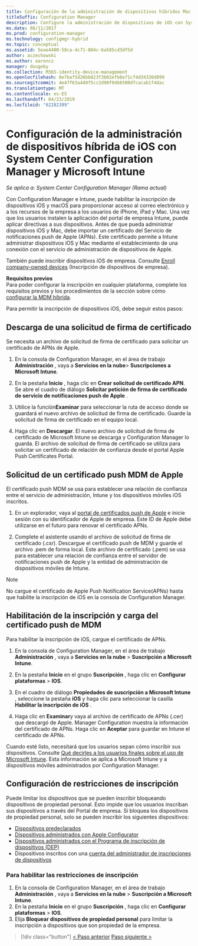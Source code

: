 ```yaml
---
title: Configuración de la administración de dispositivos híbridos Mac e iOS con Microsoft Intune
titleSuffix: Configuration Manager
description: Configure la administración de dispositivos de iOS con System Center Configuration Manager y Microsoft Intune.
ms.date: 08/11/2017
ms.prod: configuration-manager
ms.technology: configmgr-hybrid
ms.topic: conceptual
ms.assetid: 5eae4400-58ca-4c71-804c-6a585cd3df5d
author: aczechowski
ms.author: aaroncz
manager: dougeby
ms.collection: M365-identity-device-management
ms.openlocfilehash: 8e7baf5d26bb823f3b02efb8e71cf4d34330d899
ms.sourcegitcommit: 4e47f63a449f5cc2d90f9d68500dfcacab1f4dac
ms.translationtype: MT
ms.contentlocale: es-ES
ms.lasthandoff: 04/23/2019
ms.locfileid: "62282399"
---
```

# <a name="set-up-ios-hybrid-device-management-with-system-center-configuration-manager-and-microsoft-intune"></a>Configuración de la administración de dispositivos híbrida de iOS con System Center Configuration Manager y Microsoft Intune

*Se aplica a: System Center Configuration Manager (Rama actual)*

Con Configuration Manager e Intune, puede habilitar la inscripción de dispositivos iOS y macOS para proporcionar acceso al correo electrónico y a los recursos de la empresa a los usuarios de iPhone, iPad y Mac. Una vez que los usuarios instalen la aplicación del portal de empresa Intune, puede aplicar directivas a sus dispositivos. Antes de que pueda administrar dispositivos iOS y Mac, debe importar un certificado del Servicio de notificaciones push de Apple (APNs). Este certificado permite a Intune administrar dispositivos iOS y Mac mediante el establecimiento de una conexión con el servicio de administración de dispositivos de Apple.  

 También puede inscribir dispositivos iOS de empresa.  Consulte [Enroll company-owned devices](enroll-company-owned-devices.md) (Inscripción de dispositivos de empresa).  

**Requisitos previos**<br>
Para poder configurar la inscripción en cualquier plataforma, complete los requisitos previos y los procedimientos de la sección sobre cómo [configurar la MDM híbrida](setup-hybrid-mdm.md).

Para permitir la inscripción de dispositivos iOS, debe seguir estos pasos:  

## <a name="download-a-certificate-signing-request"></a>Descarga de una solicitud de firma de certificado
Se necesita un archivo de solicitud de firma de certificado para solicitar un certificado de APNs de Apple.  

1.  En la consola de Configuration Manager, en el área de trabajo **Administración** , vaya a **Servicios en la nube**> **Suscripciones a Microsoft Intune**.  

2.  En la pestaña **Inicio** , haga clic en **Crear solicitud de certificado APN**. Se abre el cuadro de diálogo **Solicitar petición de firma de certificado de servicio de notificaciones push de Apple** .  

3.  Utilice la función**Examinar** para seleccionar la ruta de acceso donde se guardará el nuevo archivo de solicitud de firma de certificado. Guarde la solicitud de firma de certificado en el equipo local.  

4.  Haga clic en **Descargar**. El nuevo archivo de solicitud de firma de certificado de Microsoft Intune se descarga y Configuration Manager lo guarda. El archivo de solicitud de firma de certificado se utiliza para solicitar un certificado de relación de confianza desde el portal Apple Push Certificates Portal.  

## <a name="request-an-mdm-push-certificate-from-apple"></a>Solicitud de un certificado push MDM de Apple
El certificado push MDM se usa para establecer una relación de confianza entre el servicio de administración, Intune y los dispositivos móviles iOS inscritos.  

1.  En un explorador, vaya al [portal de certificados push de Apple](http://go.microsoft.com/fwlink/?LinkId=269844) e inicie sesión con su identificador de Apple de empresa. Este ID de Apple debe utilizarse en el futuro para renovar el certificado APNs.  

2.  Complete el asistente usando el archivo de solicitud de firma de certificado (.csr). Descargue el certificado push de MDM y guarde el archivo .pem de forma local. Este archivo de certificado (.pem) se usa para establecer una relación de confianza entre el servidor de notificaciones push de Apple y la entidad de administración de dispositivos móviles de Intune.  

> [!NOTE]  
>  No cargue el certificado de Apple Push Notification Service(APNs) hasta que habilite la inscripción de iOS en la consola de Configuration Manager.  

## <a name="enable-enrollment-and-upload-the-mdm-push-certificate"></a>Habilitación de la inscripción y carga del certificado push de MDM
Para habilitar la inscripción de iOS, cargue el certificado de APNs.  

1.  En la consola de Configuration Manager, en el área de trabajo **Administración** , vaya a **Servicios en la nube** > **Suscripción a Microsoft Intune**.  

2.  En la pestaña **Inicio** en el grupo **Suscripción** , haga clic en **Configurar plataformas** > **IOS**.  

3.  En el cuadro de diálogo **Propiedades de suscripción a Microsoft Intune** , seleccione la pestaña **iOS** y haga clic para seleccionar la casilla **Habilitar la inscripción de iOS** .  
4.  Haga clic en **Examinar**y vaya al archivo de certificado de APNs (.cer) que descargó de Apple. Manager Configuration muestra la información del certificado de APNs. Haga clic en **Aceptar** para guardar en Intune el certificado de APNs.  

Cuando esté listo, necesitará que los usuarios sepan cómo inscribir sus dispositivos. Consulte [Qué decirles a los usuarios finales sobre el uso de Microsoft Intune](https://docs.microsoft.com/intune/end-user-educate). Esta información se aplica a Microsoft Intune y a dispositivos móviles administrados por Configuration Manager.

## <a name="configure-enrollment-restrictions"></a>Configuración de restricciones de inscripción

Puede limitar los dispositivos que se pueden inscribir bloqueando dispositivos de propiedad personal. Esto impide que los usuarios inscriban sus dispositivos a través del Portal de empresa. Si bloquea los dispositivos de propiedad personal, solo se pueden inscribir los siguientes dispositivos:
- [Dispositivos predeclarados](predeclare-devices-with-hardware-id.md)
- [Dispositivos administrados con Apple Configurator](ios-hybrid-enrollment-using-apple-configurator.md)
- [Dispositivos administrados con el Programa de inscripción de dispositivos (DEP)](ios-device-enrollment-program-for-hybrid.md)
- Dispositivos inscritos con una [cuenta del administrador de inscripciones de dispositivos](enroll-devices-with-device-enrollment-manager.md)

### <a name="to-enable-enrollment-restrictions"></a>Para habilitar las restricciones de inscripción
1.  En la consola de Configuration Manager, en el área de trabajo **Administración** , vaya a **Servicios en la nube** > **Suscripción a Microsoft Intune**.
2.  En la pestaña **Inicio** en el grupo **Suscripción** , haga clic en **Configurar plataformas** > **IOS**.
3.  Elija **Bloquear dispositivos de propiedad personal** para limitar la inscripción a dispositivos que son propiedad de la empresa.

> [!div class="button"]
> [< Paso anterior](create-service-connection-point.md)  [Paso siguiente >](set-up-additional-management.md)
